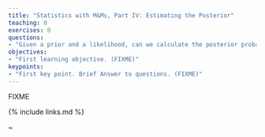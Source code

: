 ```yaml
---
title: "Statistics with M&Ms, Part IV: Estimating the Posterior"
teaching: 0
exercises: 0
questions:
- "Given a prior and a likelihood, can we calculate the posterior probability?"
objectives:
- "First learning objective. (FIXME)"
keypoints:
- "First key point. Brief Answer to questions. (FIXME)"
---
```

FIXME

{% include links.md %}

~                                                                               

